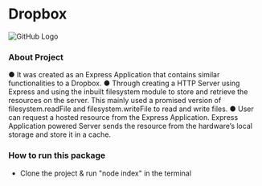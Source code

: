 # Dropbox

![GitHub Logo](gif/dropbox.gif)

### About Project

● It was created as an Express Application that contains similar functionalities to a Dropbox.
● Through creating a HTTP Server using Express and using the inbuilt filesystem module to store and retrieve the resources on the server. This mainly used a promised version of
filesystem.readFile and filesystem.writeFile to read and write files.
● User can request a hosted resource from the Express Application. Express Application powered
Server sends the resource from the hardware’s local storage and store it in a cache.

### How to run this package

- Clone the project & run "node index" in the terminal
